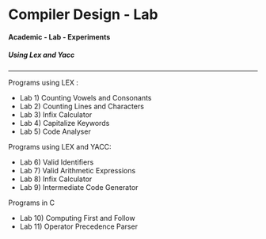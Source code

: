 # Compiler Design - Lab
#### Academic - Lab - Experiments
##### Using Lex and Yacc
<hr>

Programs using LEX : 
- Lab 1) Counting Vowels and Consonants
- Lab 2) Counting Lines and Characters
- Lab 3) Infix Calculator
- Lab 4) Capitalize Keywords
- Lab 5) Code Analyser

Programs using LEX and YACC: 
- Lab 6) Valid Identifiers
- Lab 7) Valid Arithmetic Expressions
- Lab 8) Infix Calculator
- Lab 9) Intermediate Code Generator

Programs in C
- Lab 10) Computing First and Follow
- Lab 11) Operator Precedence Parser
